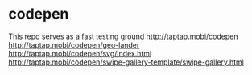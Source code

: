 codepen
=======

This repo serves as a fast testing ground
http://taptap.mobi/codepen
http://taptap.mobi/codepen/geo-lander
http://taptap.mobi/codepen/svg/index.html
http://taptap.mobi/codepen/swipe-gallery-template/swipe-gallery.html
